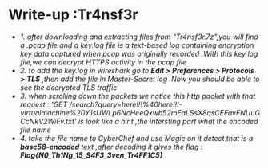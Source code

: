 # Write-up :Tr4nsf3r
* *1. after downloading and extracting files from "Tr4nsf3r.7z",you will find a .pcap file and a key.log file is a text-based log containing encryption key data captured when pcap was originally recorded .With this key log file,we can decrypt HTTPS activity in the pcap file*
* *2. to add the key.log in wireshark go to **Edit > Preferences > Protocols > TLS** ,then add the file in Master-Secret log .Now you should be able to see the decrypted TLS traffic*
* *3. when scrolling down the packets we notice this http packet with that request : 'GET /search?query=here!!!%40here!!!-virtualmachine%20Y1sUWLp6NcHeeQxwb52mEaLSsX8qsCEFavFNUuGCcNkV2WiFv.txt' is look like a hint ,the intersting part what the encoded file name*
* *4. take the file name to CyberChef and use Magic on it detect that is a **base58-encoded** text ,after decoding it gives the flag : **Flag{N0_Th1Ng_15_S4F3_3ven_Tr4FF1C5}***
